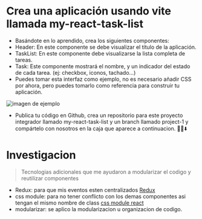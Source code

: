 # Crea una aplicación usando vite llamada my-react-task-list

- Basándote en lo aprendido, crea los siguientes componentes:
- Header: En este componente se debe visualizar el título de la aplicación.
- TaskList: En este componente debe visualizarse la lista completa de tareas.
- Task: Este componente mostrará el nombre, y un indicador del estado de cada tarea. (ej: checkbox, iconos, tachado...)
- Puedes tomar esta interfaz como ejemplo, no es necesario añadir CSS por ahora, pero puedes tomarlo como referencia para construir tu aplicación.

![imagen de ejemplo](/my-react-task-list/src/assets/images/example.png)

- Publica tu código en Github, crea un repositorio para este proyecto integrador llamado my-react-task-list y un branch llamado project-1 y compártelo con nosotros en la caja que aparece a continuacion. 👍🏼⬇️

#

# Investigacion

> Tecnologias adicionales que me ayudaron a modularizar el codigo y reutilizar componentes

- Redux: para que mis eventos esten centralizados
  [Redux](https://redux.js.org/introduction/getting-started)
- css module: para no tener conflicto con los demas componentes asi tengan el mismo nombre de class
  [css module react](https://create-react-app.dev/docs/adding-a-css-modules-stylesheet/)
- modularizar: se aplico la modularizacion u organizacion de codigo.

#
